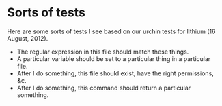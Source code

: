 Sorts of tests
================
Here are some sorts of tests I see based on our urchin tests for lithium (16 August, 2012).

* The regular expression in this file should match these things.
* A particular variable should be set to a particular thing in a particular file.
* After I do something, this file should exist, have the right permissions, &c.
* After I do something, this command should return a particular something.
